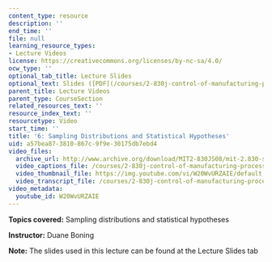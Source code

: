 ```yaml
---
content_type: resource
description: ''
end_time: ''
file: null
learning_resource_types:
- Lecture Videos
license: https://creativecommons.org/licenses/by-nc-sa/4.0/
ocw_type: ''
optional_tab_title: Lecture Slides
optional_text: Slides ([PDF](/courses/2-830j-control-of-manufacturing-processes-sma-6303-spring-2008/resources/lecture6))
parent_title: Lecture Videos
parent_type: CourseSection
related_resources_text: ''
resource_index_text: ''
resourcetype: Video
start_time: ''
title: '6: Sampling Distributions and Statistical Hypotheses'
uid: a57bea87-3810-867c-9f9e-30175db7ebd4
video_files:
  archive_url: http://www.archive.org/download/MIT2-830JS08/mit-2.830-s08-lec06_300k.mp4
  video_captions_file: /courses/2-830j-control-of-manufacturing-processes-sma-6303-spring-2008/9ee0d502b05e55c395cdf6466372d77a_W20WvURZAIE.vtt
  video_thumbnail_file: https://img.youtube.com/vi/W20WvURZAIE/default.jpg
  video_transcript_file: /courses/2-830j-control-of-manufacturing-processes-sma-6303-spring-2008/b8bb4c52ac292c690b307e226b54aea9_W20WvURZAIE.pdf
video_metadata:
  youtube_id: W20WvURZAIE
---
```


**Topics covered:** Sampling distributions and statistical hypotheses

**Instructor:** Duane Boning

**Note:** The slides used in this lecture can be found at the Lecture Slides tab


